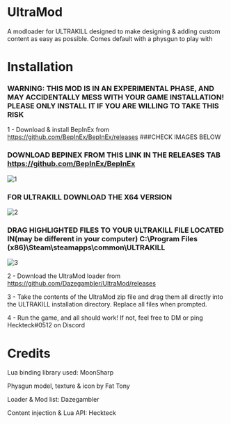 # UltraMod
A modloader for ULTRAKILL designed to make designing & adding custom content as easy as possible. Comes default with a physgun to play with

# Installation
### WARNING: THIS MOD IS IN AN EXPERIMENTAL PHASE, AND MAY ACCIDENTALLY MESS WITH YOUR GAME INSTALLATION! PLEASE ONLY INSTALL IT IF YOU ARE WILLING TO TAKE THIS RISK
1 - Download & install BepInEx from https://github.com/BepInEx/BepInEx/releases ###CHECK IMAGES BELOW 

### DOWNLOAD BEPINEX FROM THIS LINK IN THE RELEASES TAB https://github.com/BepInEx/BepInEx

![1](https://user-images.githubusercontent.com/70617250/131773125-bb6c47c0-5973-49c1-ab62-9f1b48426d3e.jpg)

### FOR ULTRAKILL DOWNLOAD THE X64 VERSION

![2](https://user-images.githubusercontent.com/70617250/131773137-1645356a-b045-4bec-852a-cfc5b6e4659c.jpg)

### DRAG HIGHLIGHTED FILES TO YOUR ULTRAKILL FILE LOCATED IN(may be different in your computer) C:\Program Files (x86)\Steam\steamapps\common\ULTRAKILL

![3](https://user-images.githubusercontent.com/70617250/131773145-212aa0bb-649c-4204-86df-640b4cd0adb0.png)


2 - Download the UltraMod loader from https://github.com/Dazegambler/UltraMod/releases

3 - Take the contents of the UltraMod zip file and drag them all directly into the ULTRAKILL installation directory. Replace all files when prompted. 

4 - Run the game, and all should work! If not, feel free to DM or ping Heckteck#0512 on Discord

# Credits
Lua binding library used: MoonSharp

Physgun model, texture & icon by Fat Tony

Loader & Mod list: Dazegambler

Content injection & Lua API: Heckteck
